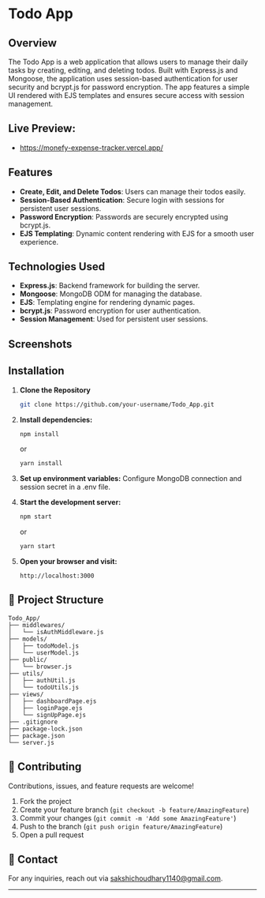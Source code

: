 # Todo App

## Overview

The Todo App is a web application that allows users to manage their daily tasks by creating, editing, and deleting todos. Built with Express.js and Mongoose, the application uses session-based authentication for user security and bcrypt.js for password encryption. The app features a simple UI rendered with EJS templates and ensures secure access with session management.

## Live Preview:
- https://monefy-expense-tracker.vercel.app/

## Features

- **Create, Edit, and Delete Todos**: Users can manage their todos easily.
- **Session-Based Authentication**: Secure login with sessions for persistent user sessions.
- **Password Encryption**: Passwords are securely encrypted using bcrypt.js.
- **EJS Templating**: Dynamic content rendering with EJS for a smooth user experience.

## Technologies Used

- **Express.js**: Backend framework for building the server.
- **Mongoose**: MongoDB ODM for managing the database.
- **EJS**: Templating engine for rendering dynamic pages.
- **bcrypt.js**: Password encryption for user authentication.
- **Session Management**: Used for persistent user sessions.

## Screenshots

## Installation

1. **Clone the Repository**

   ```bash
   git clone https://github.com/your-username/Todo_App.git

2. **Install dependencies:**

   ```bash
   npm install
   ```

   or

   ```bash
   yarn install
   ```
3. **Set up environment variables:**
Configure MongoDB connection and session secret in a .env file.

4. **Start the development server:**

   ```bash
   npm start
   ```

   or

   ```bash
   yarn start
   ```

4. **Open your browser and visit:**
   ```
   http://localhost:3000
   ```
## 📂 Project Structure

```plaintext
Todo_App/
├── middlewares/
│   └── isAuthMiddleware.js
├── models/
│   ├── todoModel.js
│   └── userModel.js
├── public/
│   └── browser.js
├── utils/
│   ├── authUtil.js
│   └── todoUtils.js
├── views/
│   ├── dashboardPage.ejs
│   ├── loginPage.ejs
│   └── signUpPage.ejs
├── .gitignore
├── package-lock.json
├── package.json
└── server.js
```

## 🤝 Contributing

Contributions, issues, and feature requests are welcome! 

1. Fork the project
2. Create your feature branch (`git checkout -b feature/AmazingFeature`)
3. Commit your changes (`git commit -m 'Add some AmazingFeature'`)
4. Push to the branch (`git push origin feature/AmazingFeature`)
5. Open a pull request

## 💬 Contact

For any inquiries, reach out via [sakshichoudhary1140@gmail.com](mailto:sakshichoudhary1140@gmail.com).

---

